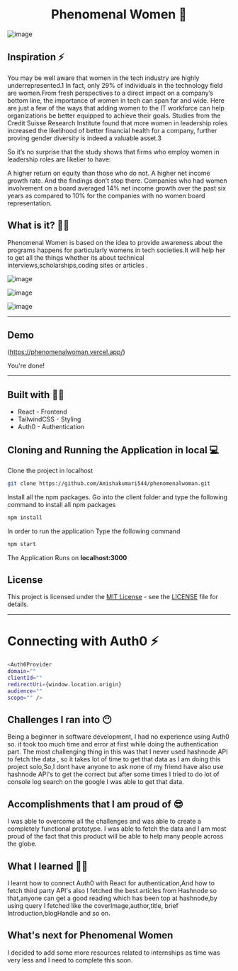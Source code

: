 <h1 align='center'> Phenomenal Women 👑</h1>
<p align='center'>

  ![image](https://user-images.githubusercontent.com/49230384/174477101-8e0f2165-0d2d-40c7-badf-069d168a9ede.png)

  
## Inspiration ⚡
You may be well aware that women in the tech industry are highly underrepresented.1 In fact, only 29% of individuals in the technology field are women.From fresh perspectives to a direct impact on a company’s bottom line, the importance of women in tech can span far and wide. Here are just a few of the ways that adding women to the IT workforce can help organizations be better equipped to achieve their goals.
Studies from the Credit Suisse Research Institute found that more women in leadership roles increased the likelihood of better financial health for a company, further proving gender diversity is indeed a valuable asset.3

So it’s no surprise that the study shows that firms who employ women in leadership roles are likelier to have:

A higher return on equity than those who do not.
A higher net income growth rate.
And the findings don’t stop there. Companies who had women involvement on a board averaged 14% net income growth over the past six years as compared to 10% for the companies with no women board representation.
  

## What is it? 👸🏻
Phenomenal Women is based on the idea to provide awareness about the programs happens for particularly womens in tech societies.It will help her to get all the things whether its about technical interviews,scholarships,coding sites or articles .
  
 ![image](https://user-images.githubusercontent.com/49230384/174476378-55be86ae-aa77-442c-b128-fdd8a3f1c279.png)
  
  ![image](https://user-images.githubusercontent.com/49230384/174477137-7906d7e3-919c-42a5-a340-2d79c585de84.png)

![image](https://user-images.githubusercontent.com/49230384/174480261-0c449ce8-9de7-40cf-b539-db4283f02f89.png)

  ---

## Demo

(https://phenomenalwoman.vercel.app/)

You're done!

---
  
## Built with 👷‍♀️
  
* React - Frontend 
* TailwindCSS - Styling
* Auth0 - Authentication
  

## Cloning and Running the Application in local 💻

Clone the project in localhost
```bash
git clone https://github.com/Amishakumari544/phenomenalwoman.git
```
Install all the npm packages. Go into the client folder and type the following command to install all npm packages

```bash
npm install
```

In order to run the application Type the following command

```bash
npm start
```

The Application Runs on **localhost:3000**

## License

This project is licensed under the [MIT License](https://opensource.org/licenses/MIT) - see the [LICENSE](LICENSE) file for details.

---
  

# Connecting with Auth0 ⚡
  ```bash
  <Auth0Provider
  domain=""
  clientId=""
  redirectUri={window.location.origin}
  audience=""
  scope="" />
  ```
  
## Challenges I ran into 😶 
Being a beginner in software development, I had no experience using Auth0 so. it took too much time and error at first while doing the authentication part. The most challenging thing in this was that I never used hashnode API to fetch the data ,    so it takes lot of time to get that data as I am doing this project solo,So,I dont have anyone to ask none of my friend have also use hashnode API's to get the correct but after some times I tried to do lot of console log search on the google I was able to get that data.
  
## Accomplishments that I am proud of 😎
I was able to overcome all the challenges and was able to create a completely functional prototype. I was able to fetch the data and  I am most proud of the fact that this product will be able to help many people across the globe.
  

## What I learned 👩‍💻
I learnt how to connect Auth0 with React for authentication,And how to fetch third party API's also I fetched the best articles from Hashnode so that,anyone can get a good reading which has been top at hashnode,by using query I fetched like the coverImage,author,title, brief Introduction,blogHandle and so on.
  
  
## What's next for Phenomenal Women
I decided to add some more resources related to internships as time was very less and I need to complete this soon.
